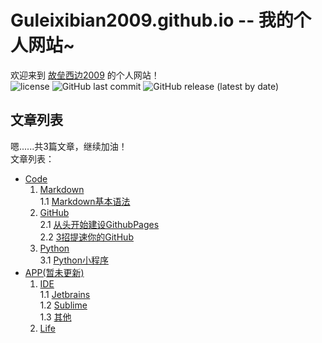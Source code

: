 # Guleixibian2009.github.io -- 我的个人网站~
欢迎来到 [故垒西边2009](https://github.com/guleixibian2009/) 的个人网站！  
![license](https://img.shields.io/github/license/Guleixibian2009/guleixibian2009.github.io)
![GitHub last commit](https://img.shields.io/github/last-commit/Guleixibian2009/guleixibian2009.github.io)
![GitHub release (latest by date)](https://img.shields.io/github/v/release/guleixibian2009/guleixibian2009.github.io)
## 文章列表

嗯......共3篇文章，继续加油！  
文章列表：  
- [Code](https://guleixibian2009.github.io/Code/)   
    1. [Markdown](https://guleixibian2009.github.io/Code/Markdown/)  
        1.1 [Markdown基本语法](https://guleixibian2009.github.io/Code/Markdown/01/)  
    2. [GitHub](https://guleixibian2009.github.io/Code/Github/)  
        2.1 [从头开始建设GithubPages](https://guleixibian2009.github.io/Code/Github/01/)  
        2.2 [3招提速你的GitHub](https://guleixibian2009.github.io/Code/Github/02/)
    3. [Python](https://guleixibian2009.github.io/Code/Python/)  
        3.1 [Python小程序](https://guleixibian2009.github.io/Code/Python/01/)  
- [APP(暂未更新)](https://guleixibian2009.github.io/APP/)  
    1. [IDE](https://guleixibian2009.github.io/APP/IDE/)  
        1.1 [Jetbrains](https://guleixibian2009.github.io/APP/IDE/01/)  
        1.2 [Sublime](https://guleixibian2009.github.io/APP/IDE/02/)  
        1.3 [其他](https://guleixibian2009.github.io/APP/IDE/03/)  
    2. [Life](https://guleixibian2009.github.io/APP/Life/)